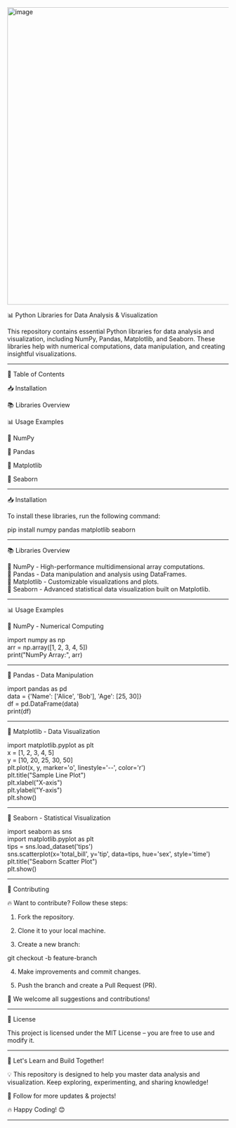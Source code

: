 <img width="844" height="675" alt="image" src="https://github.com/user-attachments/assets/c8781e5c-1ed9-4ba8-a4d9-32412335446d" />

📊 Python Libraries for Data Analysis & Visualization

This repository contains essential Python libraries for data analysis and visualization, including NumPy, Pandas, Matplotlib, and Seaborn. These libraries help with numerical computations, data manipulation, and creating insightful visualizations.

---

📌 Table of Contents

📥 Installation

📚 Libraries Overview

📊 Usage Examples

⿡ NumPy

⿢ Pandas

⿣ Matplotlib

⿤ Seaborn

---

📥 Installation

To install these libraries, run the following command:

pip install numpy pandas matplotlib seaborn


---

📚 Libraries Overview

🔹 NumPy - High-performance multidimensional array computations.<br>
🔹 Pandas - Data manipulation and analysis using DataFrames.<br>
🔹 Matplotlib - Customizable visualizations and plots.<br>
🔹 Seaborn - Advanced statistical data visualization built on Matplotlib.<br>


---

📊 Usage Examples

⿡ NumPy - Numerical Computing

import numpy as np<br>
arr = np.array([1, 2, 3, 4, 5])<br>
print("NumPy Array:", arr)
<br>

---

⿢ Pandas - Data Manipulation

import pandas as pd<br>
data = {'Name': ['Alice', 'Bob'], 'Age': [25, 30]}<br>
df = pd.DataFrame(data)<br>
print(df)<br>


---

⿣ Matplotlib - Data Visualization

import matplotlib.pyplot as plt<br>
x = [1, 2, 3, 4, 5]<br>
y = [10, 20, 25, 30, 50]<br>
plt.plot(x, y, marker='o', linestyle='--', color='r')<br>
plt.title("Sample Line Plot")<br>
plt.xlabel("X-axis")<br>
plt.ylabel("Y-axis")<br>
plt.show()<br>

---

⿤ Seaborn - Statistical Visualization

import seaborn as sns<br>
import matplotlib.pyplot as plt<br>
tips = sns.load_dataset('tips')<br>
sns.scatterplot(x='total_bill', y='tip', data=tips, hue='sex', style='time')<br>
plt.title("Seaborn Scatter Plot")<br>
plt.show()

---

🤝 Contributing

🔥 Want to contribute? Follow these steps:

1. Fork the repository.


2. Clone it to your local machine.


3. Create a new branch:

git checkout -b feature-branch


4. Make improvements and commit changes.


5. Push the branch and create a Pull Request (PR).



📢 We welcome all suggestions and contributions!


---

📜 License

This project is licensed under the MIT License – you are free to use and modify it.


---

🚀 Let's Learn and Build Together!

💡 This repository is designed to help you master data analysis and visualization. Keep exploring, experimenting, and sharing knowledge!

🔗 Follow for more updates & projects!

🔥 Happy Coding! 😊


---


